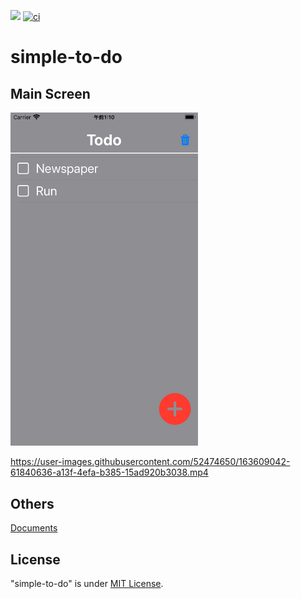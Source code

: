 ![](https://img.shields.io/static/v1?label=version&message=1.0.0&color=green) [![ci](https://github.com/kokoichi206/simple-to-do/actions/workflows/schedule.yml/badge.svg?branch=main&event=schedule)](https://github.com/kokoichi206/simple-to-do/actions/workflows/schedule.yml)

# simple-to-do

## Main Screen
<img src="docs/readme/main.png" width=300>


https://user-images.githubusercontent.com/52474650/163609042-61840636-a13f-4efa-b385-15ad920b3038.mp4

## Others
[Documents](https://kokoichi206.github.io/simple-to-do/)

## License
"simple-to-do" is under [MIT License](LICENSE).
